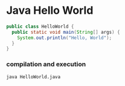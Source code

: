 # Java Hello World

```java
public class HelloWorld {
  public static void main(String[] args) {
    System.out.println("Hello, World");
  }
}
```

### compilation and execution

```bash
java HelloWorld.java
```